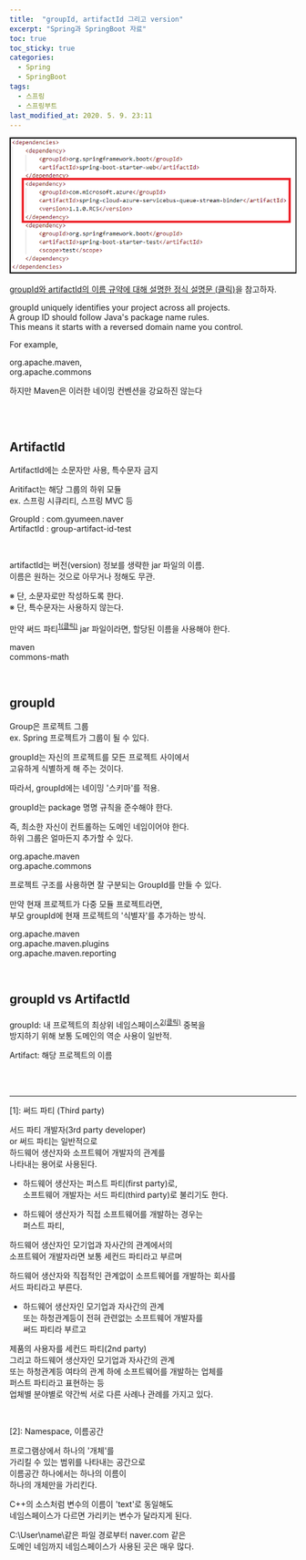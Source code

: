 ```yaml
---
title:  "groupId, artifactId 그리고 version"
excerpt: "Spring과 SpringBoot 자료"
toc: true
toc_sticky: true
categories:
  - Spring
  - SpringBoot
tags:
  - 스프링
  - 스프링부트
last_modified_at: 2020. 5. 9. 23:11
---
```


![](https://github.com/gyumeen/blog-images/blob/main/2021/01/groupId/1.png?raw=true)

[<U>groupId와 artifactId의 이름 규약에 대해 설명한 정식 설명문 (클릭)</U>](www.maven.apache.org/guides/mini/guide-naming-conventions.html)을 참고하자.

groupId uniquely identifies your project across all projects.  
A group ID should follow Java's package name rules.  
This means it starts with a reversed domain name you control.

For example,  

org.apache.maven,  
org.apache.commons

하지만 Maven은 이러한 네이밍 컨벤션을 강요하진 않는다

<br/>
<br/>

## ArtifactId

ArtifactId에는 소문자만 사용, 특수문자 금지

Aritifact는 해당 그룹의 하위 모듈  
ex. 스프링 시큐리티, 스프링 MVC 등

GroupId   :   com.gyumeen.naver  
ArtifactId  :   group-artifact-id-test

<br/>

artifactId는 버전(version) 정보를 생략한 jar 파일의 이름.  
이름은 원하는 것으로 아무거나 정해도 무관.

※ 단, 소문자로만 작성하도록 한다.  
※ 단, 특수문자는 사용하지 않는다.

만약 써드 파티<sup>[<U>1(클릭)</U>](#footnote_1)</sup> jar 파일이라면, 할당된 이름을 사용해야 한다.

maven  
commons-math

<br/>

## groupId

Group은 프로젝트 그룹  
ex. Spring 프로젝트가 그룹이 될 수 있다.

groupId는 자신의 프로젝트를 모든 프로젝트 사이에서  
고유하게 식별하게 해 주는 것이다.  

따라서, groupId에는 네이밍 '스키마'를 적용.

groupId는 package 명명 규칙을 준수해야 한다.

즉, 최소한 자신이 컨트롤하는 도메인 네임이어야 한다.  
하위 그룹은 얼마든지 추가할 수 있다.

org.apache.maven  
org.apache.commons

프로젝트 구조를 사용하면 잘 구분되는 GroupId를 만들 수 있다.

만약 현재 프로젝트가 다중 모듈 프로젝트라면,  
부모 groupId에 현재 프로젝트의 '식별자'를 추가하는 방식.

org.apache.maven  
org.apache.maven.plugins  
org.apache.maven.reporting

<br/>

## groupId vs ArtifactId

groupId: 내 프로젝트의 최상위 네임스페이스<sup>[<U>2(클릭)</U>](#footnote_2)</sup> 중복을  
방지하기 위해 보통 도메인의 역순 사용이 일반적.  

Artifact: 해당 프로젝트의 이름

<br/>
<br/>

-----------------

<a name="footnote_1">[1]</a>: 써드 파티 (Third party)

서드 파티 개발자(3rd party developer)  
or 써드 파티는 일반적으로  
하드웨어 생산자와 소프트웨어 개발자의 관계를  
나타내는 용어로 사용된다.

- 하드웨어 생산자는 퍼스트 파티(first party)로,  
소프트웨어 개발자는 서드 파티(third party)로 불리기도 한다.

- 하드웨어 생산자가 직접 소프트웨어를 개발하는 경우는  
퍼스트 파티,  

하드웨어 생산자인 모기업과 자사간의 관계에서의  
소프트웨어 개발자라면 보통 세컨드 파티라고 부르며  

하드웨어 생산자와 직접적인 관계없이 소프트웨어를 개발하는 회사를  
서드 파티라고 부른다.

- 하드웨어 생산자인 모기업과 자사간의 관계  
또는 하청관계등이 전혀 관련없는 소프트웨어 개발자를  
써드 파티라 부르고  

제품의 사용자를 세컨드 파티(2nd party)  
그리고 하드웨어 생산자인 모기업과 자사간의 관계  
또는 하청관계등 여타의 관계 하에 소프트웨어를 개발하는 업체를  
퍼스트 파티라고 표현하는 등  
업체별 분야별로 약간씩 서로 다른 사례나 관례를 가지고 있다.

<br/>

<a name="footnote_2">[2]</a>: Namespace, 이름공간

프로그램상에서 하나의 '개체'를  
가리킬 수 있는 범위를 나타내는 공간으로  
이름공간 하나에서는 하나의 이름이  
하나의 개체만을 가리킨다.

C++의 소스처럼 변수의 이름이 'text'로 동일해도  
네임스페이스가 다르면 가리키는 변수가 달라지게 된다.

C:\User\name\같은 파일 경로부터 naver.com 같은  
도메인 네임까지 네임스페이스가 사용된 곳은 매우 많다.
